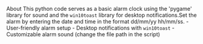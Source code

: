 About
This python code serves as a basic alarm clock using the 'pygame' library for sound and the `win10toast` library for desktop notifications.Set the alarm by entering the date and time in the format dd/mm/yy hh/mm/ss. - User-friendly alarm setup - Desktop notifications with `win10toast` - Customizable alarm sound (change the file path in the script)

